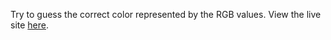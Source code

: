 Try to guess the correct color represented by the RGB values. View the live site [here](https://erichimm.github.io/ColorGame/).